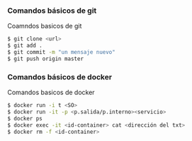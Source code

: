 ### Comandos básicos de git 

Coamndos basicos de git

```sh
$ git clone <url>
$ git add .
$ git commit -m "un mensaje nuevo"
$ git push origin master 
```

### Comandos básicos de docker
Comandos basicos de docker

```sh
$ docker run -i t <SO>
$ docker run -it -p <p.salida/p.interno><servicio>
$ docker ps
$ docker exec -it <id-container> cat <dirección del txt>
$ docker rm -f <id-container>
```
